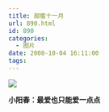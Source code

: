```yaml
---
title: 甜蜜十一月
url: 890.html
id: 890
categories:
  - 图片
date: 2008-10-04 16:11:00
tags:
---
```


![](http://photo.guolaijie.com/rooufer/attachments/month_0810/12008104161130.jpg)  

**小阳春：最爱也只能爱一点点**